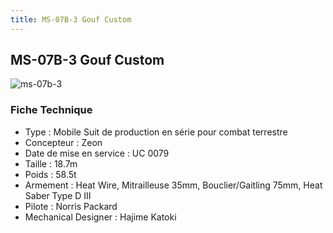 ```yaml
---
title: MS-07B-3 Gouf Custom
---
```


MS-07B-3 Gouf Custom
--------------------


![ms-07b-3](/images/stories/saga/08thmsteam/mechas/zeon/ms-07b-3.png)


### Fiche Technique


* Type : Mobile Suit de production en série pour combat terrestre
* Concepteur : Zeon
* Date de mise en service : UC 0079
* Taille : 18.7m
* Poids : 58.5t
* Armement : Heat Wire, Mitrailleuse 35mm, Bouclier/Gaitling 75mm, Heat Saber Type D III
* Pilote : Norris Packard
* Mechanical Designer : Hajime Katoki
